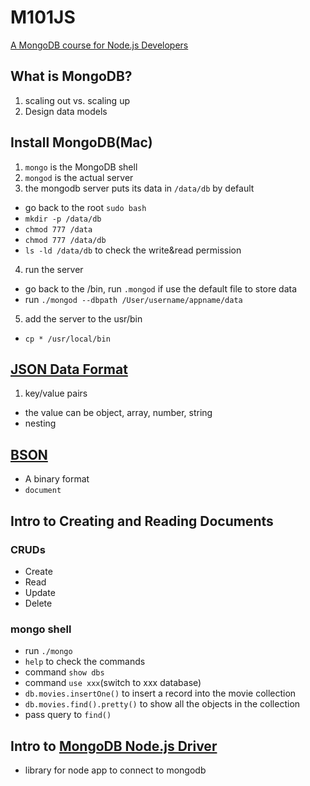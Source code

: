 # M101JS
[A MongoDB course for Node.js Developers](https://university.mongodb.com/courses/M101JS/about)

## What is MongoDB?
1. scaling out vs. scaling up
2. Design data models

## Install MongoDB(Mac)
1. `mongo` is the MongoDB shell
2. `mongod` is the actual server
3. the mongodb server puts its data in `/data/db` by default
  - go back to the root `sudo bash`
  - `mkdir -p /data/db`
  - `chmod 777 /data`
  - `chmod 777 /data/db`
  - `ls -ld /data/db` to check the write&read permission
4. run the server
  - go back to the /bin, run `.mongod` if use the default file to store data
  - run `./mongod --dbpath /User/username/appname/data`
5. add the server to the usr/bin
  - `cp * /usr/local/bin`

## [JSON Data Format](http://www.json.org/)
1. key/value pairs
  - the value can be object, array, number, string
  - nesting

## [BSON](http://bsonspec.org/)
- A binary format
- `document`

## Intro to Creating and Reading Documents
### CRUDs
 - Create
 - Read
 - Update
 - Delete
### mongo shell
- run `./mongo`
- `help` to check the commands
- command `show dbs`
- command `use xxx`(switch to xxx database)
- `db.movies.insertOne()` to insert a record into the movie collection
- `db.movies.find().pretty()` to show all the objects in the collection
- pass query to `find()`

## Intro to [MongoDB Node.js Driver](https://mongodb.github.io/node-mongodb-native/)
- library for node app to connect to mongodb

